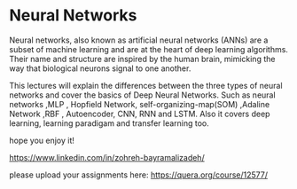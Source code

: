 # Neural Networks
Neural networks, also known as artificial neural networks (ANNs) are a subset of machine learning and are at the heart of deep learning algorithms. Their name and structure are inspired by the human brain, mimicking the way that biological neurons signal to one another.

This lectures will explain the differences between the three types of neural networks and cover the basics of Deep Neural Networks. Such as neural networks ,MLP , Hopfield Network, self-organizing-map(SOM) ,Adaline Network ,RBF , Autoencoder, CNN, RNN and LSTM. Also it covers deep learning, learning paradigam and transfer learning too. 

hope you enjoy it!

https://www.linkedin.com/in/zohreh-bayramalizadeh/

please upload your assignments here:
https://quera.org/course/12577/
